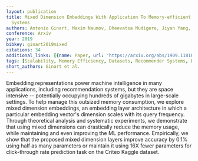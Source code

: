 ```yaml
---
layout: publication
title: Mixed Dimension Embeddings With Application To Memory-efficient Recommendation
  Systems
authors: Antonio Ginart, Maxim Naumov, Dheevatsa Mudigere, Jiyan Yang, James Zou
conference: Arxiv
year: 2019
bibkey: ginart2019mixed
citations: 34
additional_links: [{name: Paper, url: 'https://arxiv.org/abs/1909.11810'}]
tags: [Scalability, Memory Efficiency, Datasets, Recommender Systems, Evaluation]
short_authors: Ginart et al.
---
```

Embedding representations power machine intelligence in many applications,
including recommendation systems, but they are space intensive -- potentially
occupying hundreds of gigabytes in large-scale settings. To help manage this
outsized memory consumption, we explore mixed dimension embeddings, an
embedding layer architecture in which a particular embedding vector's dimension
scales with its query frequency. Through theoretical analysis and systematic
experiments, we demonstrate that using mixed dimensions can drastically reduce
the memory usage, while maintaining and even improving the ML performance.
Empirically, we show that the proposed mixed dimension layers improve accuracy
by 0.1% using half as many parameters or maintain it using 16X fewer parameters
for click-through rate prediction task on the Criteo Kaggle dataset.